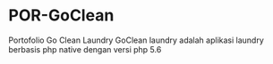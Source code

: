 # POR-GoClean
Portofolio Go Clean Laundry
GoClean laundry adalah aplikasi laundry berbasis php native dengan versi php 5.6
